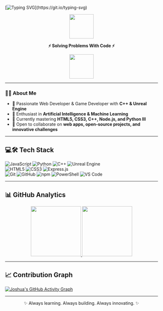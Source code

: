 <!-- Typing SVG Intro -->
[![Typing SVG](https://readme-typing-svg.herokuapp.com?font=Fira+Code&weight=600&size=25&duration=4000&pause=10&color=00C9A7&center=true&vCenter=true&width=600&lines=Hello%2C+I+am+Joshua+👋;Software+%26+Web+Developer;Game+Developer+%7C+C%2B%2B+%2B+Unreal;AI+%26+Machine+Learning+Enthusiast;Welcome+to+my+GitHub!)](https://git.io/typing-svg)

<p align="center">
  <img src="https://i.imgur.com/LyHic3i.gif" width="80px">
</p>

<p align="center"><b>⚡ Solving Problems With Code ⚡</b></p>

<p align="center">
  <img src="https://i.imgur.com/LyHic3i.gif" width="80px">
</p>

---

### 👨‍💻 About Me
- 🚀 Passionate Web Developer & Game Developer with **C++ & Unreal Engine**  
- 🤖 Enthusiast in **Artificial Intelligence & Machine Learning**  
- 🌱 Currently mastering **HTML5, CSS3, C++, Node.js, and Python III**  
- 💞️ Open to collaborate on **web apps, open-source projects, and innovative challenges**  

---

## 💻🛠 Tech Stack  

<p align="center">
  
![JavaScript](https://img.shields.io/badge/JavaScript-F7DF1E?style=for-the-badge&logo=javascript&logoColor=black)
![Python](https://img.shields.io/badge/Python-3776AB?style=for-the-badge&logo=python&logoColor=white)
![C++](https://img.shields.io/badge/C++-00599C?style=for-the-badge&logo=c%2B%2B&logoColor=white)
![Unreal Engine](https://img.shields.io/badge/Unreal_Engine-313131?style=for-the-badge&logo=unreal-engine&logoColor=white)  
![HTML5](https://img.shields.io/badge/HTML5-E34F26?style=for-the-badge&logo=html5&logoColor=white)
![CSS3](https://img.shields.io/badge/CSS3-1572B6?style=for-the-badge&logo=css3&logoColor=white)
![Express.js](https://img.shields.io/badge/Express.js-000000?style=for-the-badge&logo=express&logoColor=white)  
![Git](https://img.shields.io/badge/Git-F05032?style=for-the-badge&logo=git&logoColor=white)
![GitHub](https://img.shields.io/badge/GitHub-181717?style=for-the-badge&logo=github&logoColor=white)
![npm](https://img.shields.io/badge/npm-CB3837?style=for-the-badge&logo=npm&logoColor=white)
![PowerShell](https://img.shields.io/badge/PowerShell-5391FE?style=for-the-badge&logo=powershell&logoColor=white)
![VS Code](https://img.shields.io/badge/VS%20Code-007ACC?style=for-the-badge&logo=visual-studio-code&logoColor=white)

</p>

---

## 📊 GitHub Analytics  

<p align="center">
<a href="https://github.com/josh098741">
  <img src="https://github-readme-stats.vercel.app/api?username=josh098741&show_icons=true&theme=react&hide_border=true" height="165">
  <img src="https://github-readme-stats.vercel.app/api/top-langs/?username=josh098741&layout=compact&theme=react&hide_border=true" height="165">
</a>
</p>

---

## 📈 Contribution Graph  

[![Joshua's GitHub Activity Graph](https://github-readme-activity-graph.vercel.app/graph?username=josh098741&theme=react-dark&hide_border=true&area=true)](https://github.com/ashutosh00710/github-readme-activity-graph)

---

<p align="center">✨ Always learning. Always building. Always innovating. ✨</p>
